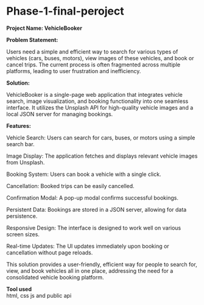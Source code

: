 # Phase-1-final-peroject
**Project Name: VehicleBooker**

**Problem Statement:**

Users need a simple and efficient way to search for various types of vehicles (cars, buses, motors), view images of these vehicles, and book or cancel trips. The current process is often fragmented across multiple platforms, leading to user frustration and inefficiency.

**Solution:**

VehicleBooker is a single-page web application that integrates vehicle search, image visualization, and booking functionality into one seamless interface. It utilizes the Unsplash API for high-quality vehicle images and a local JSON server for managing bookings.

**Features:**

Vehicle Search: Users can search for cars, buses, or motors using a simple search bar.

Image Display: The application fetches and displays relevant vehicle images from Unsplash.

Booking System: Users can book a vehicle with a single click.

Cancellation: Booked trips can be easily cancelled.

Confirmation Modal: A pop-up modal confirms successful bookings.

Persistent Data: Bookings are stored in a JSON server, allowing for data persistence.

Responsive Design: The interface is designed to work well on various screen sizes.

Real-time Updates: The UI updates immediately upon booking or cancellation without page reloads.

This solution provides a user-friendly, efficient way for people to search for, view, and book vehicles all in one place, addressing the need for a consolidated vehicle booking platform.

**Tool used**  
html, css js and public api